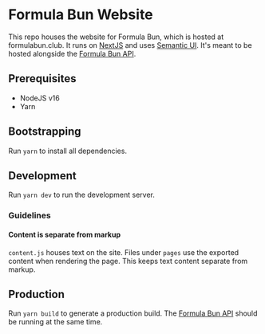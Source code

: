 # Formula Bun Website

This repo houses the website for Formula Bun, which is hosted at formulabun.club. It runs on [NextJS](https://nextjs.org) and uses [Semantic UI](https://react.semantic-ui.com). It's meant to be hosted alongside the [Formula Bun API](https://github.com/formulabun/api).

## Prerequisites

- NodeJS v16
- Yarn

## Bootstrapping

Run `yarn` to install all dependencies.

## Development

Run `yarn dev` to run the development server.

### Guidelines

#### Content is separate from markup

`content.js` houses text on the site. Files under `pages` use the exported content when rendering the page. This keeps text content separate from markup.

## Production

Run `yarn build` to generate a production build. The [Formula Bun API](https://github.com/formulabun/api) should be running at the same time.
